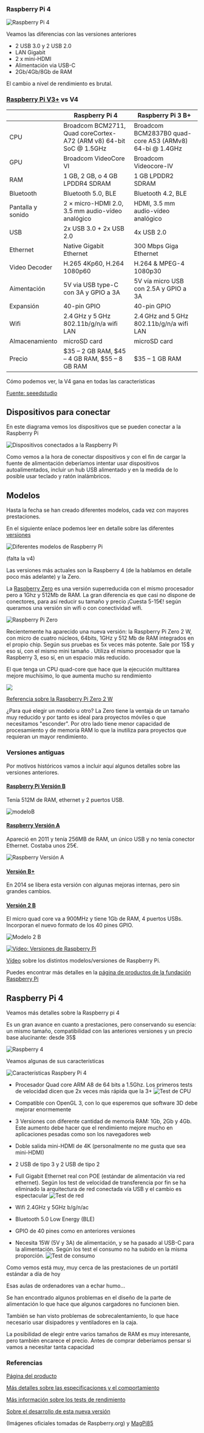 
### Raspberry Pi 4

![Raspberry Pi 4](./images/hardware-overview-1400.jpg)

Veamos las diferencias con las versiones anteriores

* 2 USB 3.0 y 2 USB 2.0
* LAN Gigabit
* 2 x mini-HDMI
* Alimentación via USB-C
* 2Gb/4Gb/8Gb de RAM

El cambio a nivel de rendimiento es brutal.


### [Raspberry Pi V3+](https://www.raspberrypi.com/products/raspberry-pi-3-model-b-plus/) vs V4

||Raspberry Pi 4	|Raspberry Pi 3 B+
|---|---|---
|CPU|Broadcom BCM2711, Quad coreCortex-A72 (ARM v8) 64-bit SoC @ 1.5GHz	|Broadcom BCM2837B0 quad-core A53 (ARMv8) 64-bi @ 1.4GHz
|GPU|	Broadcom VideoCore VI|	Broadcom Videocore-IV
|RAM|	1 GB, 2 GB, o 4 GB LPDDR4 SDRAM	|1 GB LPDDR2 SDRAM
|Bluetooth|	Bluetooth 5.0, BLE	|Bluetooth 4.2, BLE
|Pantalla y sonido	|2 × micro-HDMI 2.0, 3.5 mm audio-vídeo analógico|	HDMI, 3.5 mm audio-vídeo analógico 
|USB	|2x USB 3.0 + 2x USB 2.0	|4x USB 2.0
|Ethernet|	Native Gigabit Ethernet	|300 Mbps Giga Ethernet
|Video Decoder|	H.265 4Kp60, H.264 1080p60|	H.264 & MPEG-4 1080p30
|Aimentación|	5V via USB type-C con 3A y GPIO  a 3A| 5V vía micro USB con 2.5A y GPIO a 3A
|Expansión|	40-pin GPIO |40-pin GPIO 
|Wifi	|2.4 GHz y 5 GHz 802.11b/g/n/a wifi LAN	|2.4 GHz and 5 GHz 802.11b/g/n/a wifi LAN
|Almacenamiento|	microSD card	|microSD card
|Precio|	$35 – 2 GB RAM, $45 – 4 GB RAM, $55 – 8 GB RAM	|$35 – 1 GB RAM

Cómo podemos ver, la V4 gana en todas las características 

[Fuente: seeedstudio](http://www.seeedstudio.com/blog/2019/09/30/raspberry-pi-4-vs-pi-3-all-the-major-differences)

## Dispositivos para conectar

En este diagrama vemos los dispositivos que se pueden conectar a la Raspberry Pi

![Dispositivos conectados a la Raspberry Pi](./images/raspberrypi-connections.jpg)

Como vemos a la hora de conectar dispositivos y con el fin de cargar la fuente de alimentación deberíamos intentar usar dispositivos autoalimentados, incluir un hub USB alimentado y en la medida de lo posible usar teclado y ratón inalámbricos.

## Modelos

Hasta la fecha se han creado diferentes modelos, cada vez con mayores prestaciones.

En el siguiente enlace podemos leer en detalle sobre las diferentes [versiones](https://es.wikipedia.org/wiki/Raspberry_Pi)

![Diferentes modelos de Raspberry Pi](./images/raspberry-pi-models.jpg)

(falta la v4)

Las versiones más actuales son la Raspberry 4 (de la hablamos en detalle poco más adelante) y la Zero.

La [Raspberry Zero](https://www.raspberrypi.com/products/raspberry-pi-zero-2-w/) es una versión superreducida con el mismo procesador pero a 1Ghz y  512Mb de RAM. La gran diferencia es que casi no dispone de conectores, para así reducir su tamaño y precio ¡Cuesta 5-15€! según queramos una versión sin wifi o con conectividad wifi.

![Raspberry Pi Zero](./images/RaspiZero.png)

Recientemente ha aparecido una nueva versión: la Raspberry Pi Zero 2 W, con micro de cuatro núcleos, 64bits, 1GHz y 512 Mb de RAM integrados en el propio chip. Según sus pruebas es 5x veces más potente. Sale por 15$ y eso sí, con el mismo mini tamaño . Utiliza el mismo procesador que la Raspberry 3, eso sí, en un espacio más reducido.

El que tenga un CPU quad-core que hace que la ejecución multitarea mejore muchísimo, lo que aumenta mucho su rendimiento

![](./images/Raspberry-Pi-Zero-2-W-Hero-800x535.jpg)

[Referencia sobre la Raspberry Pi Zero 2 W](https://www.raspberrypi.com/news/new-raspberry-pi-zero-2-w-2/)

¿Para qué elegir un modelo u otro? La Zero tiene la ventaja de un tamaño muy reducido y por tanto es ideal para proyectos móviles o que necesitamos "esconder". Por otro lado tiene menor capacidad de procesamiento y de memoria RAM lo que la inutiliza para proyectos que requieran un mayor rendimiento.


### Versiones antiguas

Por motivos históricos vamos a incluir aquí algunos detalles sobre las versiones anteriores.

#### [Raspberry Pi Versión B](https://www.raspberrypi.com/products/raspberry-pi-1-model-b-plus/)

Tenía 512M de RAM, ethernet y 2 puertos USB.

![modeloB](./images/ModeloB.jpg)

#### [Raspberry Versión A](https://www.raspberrypi.com/products/raspberry-pi-1-model-a-plus/)

Apareció en 2011 y tenía 256MB de RAM, un único USB y no tenía conector Ethernet. Costaba unos 25€.

![Raspberry Versión A](./images/220px-Raspberry_Pi_-_Model_A.jpg)

#### [Versión B+](https://www.raspberrypi.com/documentation/computers/raspberry-pi.html#modelbplus)


En 2014 se libera esta versión con algunas mejoras internas, pero sin grandes cambios.


#### [Versión 2 B](https://www.raspberrypi.com/products/raspberry-pi-2-model-b/)

El micro quad core va a 900MHz  y tiene 1Gb de RAM, 4 puertos USBs. Incorporan el nuevo formato de los 40 pines GPIO.

![Modelo 2 B](./images/Raspberry_Pi_2_Model_B_v1.1_top_new.jpg)

[![Vídeo: Versiones de Raspberry Pi](https://img.youtube.com/vi/ZBq6ZPE5r9c/0.jpg)](https://drive.google.com/file/d/1mtwGpUcBtEkt6OTd9XJhdIc6THwIzxlv/view?usp=sharing)

[Vídeo](https://drive.google.com/file/d/1mtwGpUcBtEkt6OTd9XJhdIc6THwIzxlv/view?usp=sharing) sobre los distintos modelos/versiones de Raspberry Pi.

Puedes encontrar más detalles en la [página de productos de la fundación Raspberry Pi](https://www.raspberrypi.com/products/)

## Raspberry Pi 4

Veamos más detalles sobre la Raspberry pi 4

Es un gran avance en cuanto a prestaciones, pero conservando su esencia: un mismo tamaño, compatibilidad con las anteriores versiones y un precio base alucinante: desde 35$

![Raspberry 4](./images/Raspberry-Pi-4-hero-shot.jpg)

Veamos algunas de sus características

![Características Raspbery Pi 4](./images/raspi4Descripcion.png)

* Procesador Quad core ARM A8 de 64 bits a 1.5Ghz. Los primeros tests de velocidad dicen que 2x veces más rápida que la 3+
![Test de CPU](./images/TestCPU_r4.png)

* Compatible con OpenGL 3, con lo que esperemos que software 3D debe mejorar enormemente
* 3 Versiones con diferente cantidad de memoria RAM:  1Gb, 2Gb y 4Gb. Este aumento debe hacer que el rendimiento mejore mucho en aplicaciones pesadas como son los navegadores web 
* Doble salida mini-HDMI de 4K (personalmente no me gusta que sea mini-HDMI)
* 2 USB de tipo 3  y  2 USB de tipo 2
* Full Gigabit Ethernet real con POE (estándar de alimentación via red ethernet). Según los test de velocidad de transferencia por fin se ha eliminado la arquitectura de red conectada vía USB y el cambio es espectacular
![Test de red](./images/TestRed_r4.png)  

* Wifi 2.4GHz y 5GHz b/g/n/ac
* Bluetooth 5.0 Low Energy (BLE)
* GPIO de 40 pines como en anteriores versiones
* Necesita 15W (5V y 3A) de alimentación,  y se ha pasado al USB-C para la alimentación. Según los test el consumo no ha subido en la misma proporción.
![Test de consumo](./images/TestConsumo_r4.png)

Como vemos está muy, muy cerca de las prestaciones de un portátil estándar a día de hoy

Esas aulas de ordenadores van a echar humo...

Se han encontrado algunos problemas en el diseño de la parte de alimentación lo que hace que algunos cargadores no funcionen bien.

También se han visto problemas de sobrecalentamiento, lo que hace necesario usar disipadores y ventiladores en la caja.

La posibilidad de elegir entre varios tamaños de RAM es muy interesante, pero también encarece el precio. Antes de comprar deberíamos pensar si vamos a necesitar tanta capacidad

### Referencias

[Página del producto](https://www.raspberrypi.com/products/raspberry-pi-4-model-b/)

[Más detalles sobre las especificaciones y el comportamiento](https://magpi.raspberrypi.com/articles/raspberry-pi-specs-benchmarks)

[Más información sobre los tests de rendimiento](https://magpi.raspberrypi.com/articles/raspberry-pi-4-specs-benchmarks)

[Sobre el desarrollo de esta nueva versión](https://eandt.theiet.org/content/articles/2019/06/raspberry-pi-4-unveiled-interview-with-founder-eben-upton/)

(Imágenes oficiales tomadas de Raspberry.org) y [MagPi85](https://magpi.raspberrypi.com/issues/85)
